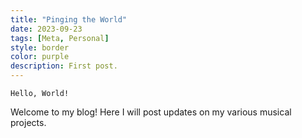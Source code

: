 ```yaml
---
title: "Pinging the World"
date: 2023-09-23
tags: [Meta, Personal]
style: border
color: purple
description: First post.
---
```


```Hello, World!```

Welcome to my blog! Here I will post updates on my various musical projects. 